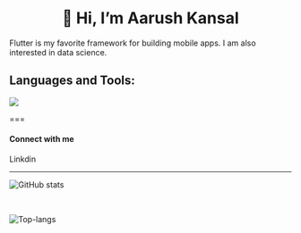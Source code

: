 
<h1 align="center">👋 Hi, I’m Aarush Kansal</h1>

Flutter is my favorite framework for building mobile apps. I am also interested in data science.

## Languages and Tools:

![](https://skills.thijs.gg/icons?i=html,css,js,react,nodejs,c,cpp,java,python,flutter,firebase,docker)

===

#### Connect with me

Linkdin

---

![GitHub stats](https://github-readme-stats.vercel.app/api?username=Aarush2k1&show_icons=true&theme=radical)

<br>

![Top-langs](https://github-readme-stats.vercel.app/api/top-langs/?username=Aarush2k1&layout=compact)

<!---
Aarush2k1/Aarush2k1 is a ✨ special ✨ repository because its `README.md` (this file) appears on your GitHub profile.
You can click the Preview link to take a look at your changes.
--->
